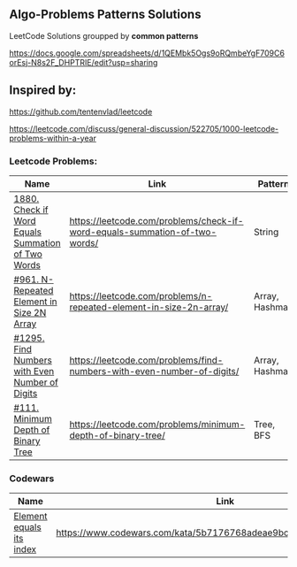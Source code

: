 ## Algo-Problems Patterns Solutions

LeetCode Solutions groupped by **common patterns**

https://docs.google.com/spreadsheets/d/1QEMbk5Ogs9oRQmbeYgF709C6orEsj-N8s2F_DHPTRIE/edit?usp=sharing

## Inspired by:
https://github.com/tentenvlad/leetcode

https://leetcode.com/discuss/general-discussion/522705/1000-leetcode-problems-within-a-year

### Leetcode Problems:

Name | Link | Pattern | Difficulty
--- | --- | --- | ---
[1880. Check if Word Equals Summation of Two Words](./strings/1880_is_sum_equal.py) | https://leetcode.com/problems/check-if-word-equals-summation-of-two-words/ | String | Easy
[#961. N-Repeated Element in Size 2N Array](./arrays/961_repeated_n_times.py) | https://leetcode.com/problems/n-repeated-element-in-size-2n-array/ | Array, Hashmap | Easy
[#1295. Find Numbers with Even Number of Digits](./arrays/1295_find_numbers.py) | https://leetcode.com/problems/find-numbers-with-even-number-of-digits/ | Array, Hashmap | Easy
[#111. Minimum Depth of Binary Tree](./bfs/111_min_depth.py) | https://leetcode.com/problems/minimum-depth-of-binary-tree/ | Tree, BFS | Easy

### Codewars
Name | Link | Pattern | Difficulty
--- | --- | --- | ---
[Element equals its index](./arrays/6kyu_index_equals_value.js) | https://www.codewars.com/kata/5b7176768adeae9bc9000056/train/javascript | Array, BinarySearch | Easy

